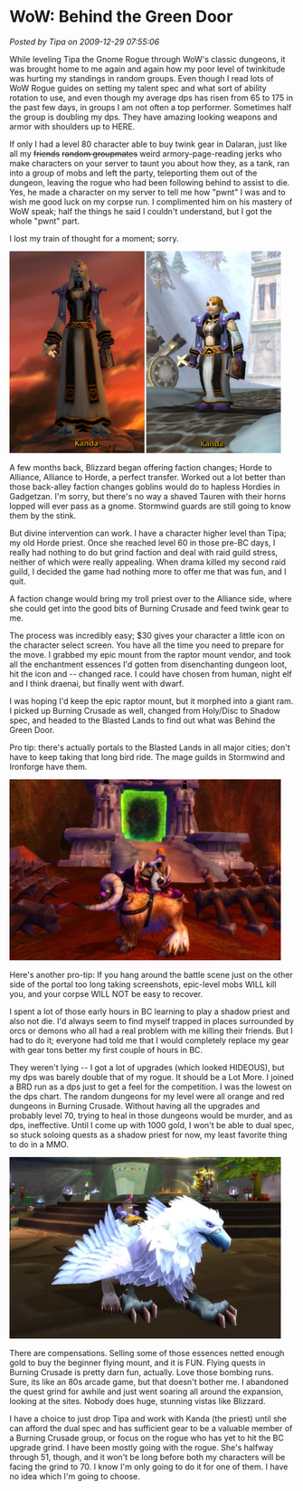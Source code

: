 # WoW: Behind the Green Door

*Posted by Tipa on 2009-12-29 07:55:06*

While leveling Tipa the Gnome Rogue through WoW's classic dungeons, it was brought home to me again and again how my poor level of twinkitude was hurting my standings in random groups. Even though I read lots of WoW Rogue guides on setting my talent spec and what sort of ability rotation to use, and even though my average dps has risen from 65 to 175 in the past few days, in groups I am not often a top performer. Sometimes half the group is doubling my dps. They have amazing looking weapons and armor with shoulders up to HERE.

If only I had a level 80 character able to buy twink gear in Dalaran, just like all my ~~friends~~ ~~random groupmates~~ weird armory-page-reading jerks who make characters on your server to taunt you about how they, as a tank, ran into a group of mobs and left the party, teleporting them out of the dungeon, leaving the rogue who had been following behind to assist to die. Yes, he made a character on my server to tell me how "pwnt" I was and to wish me good luck on my corpse run. I complimented him on his mastery of WoW speak; half the things he said I couldn't understand, but I got the whole "pwnt" part.

I lost my train of thought for a moment; sorry.

![](../uploads/2009/12/faction-480x357.png "Take a walk on the Alliance side")

A few months back, Blizzard began offering faction changes; Horde to Alliance, Alliance to Horde, a perfect transfer. Worked out a lot better than those back-alley faction changes goblins would do to hapless Hordies in Gadgetzan. I'm sorry, but there's no way a shaved Tauren with their horns lopped will ever pass as a gnome. Stormwind guards are still going to know them by the stink.

But divine intervention can work. I have a character higher level than Tipa; my old Horde priest. Once she reached level 60 in those pre-BC days, I really had nothing to do but grind faction and deal with raid guild stress, neither of which were really appealing. When drama killed my second raid guild, I decided the game had nothing more to offer me that was fun, and I quit.

A faction change would bring my troll priest over to the Alliance side, where she could get into the good bits of Burning Crusade and feed twink gear to me.

The process was incredibly easy; $30 gives your character a little icon on the character select screen. You have all the time you need to prepare for the move. I grabbed my epic mount from the raptor mount vendor, and took all the enchantment essences I'd gotten from disenchanting dungeon loot, hit the icon and -- changed race. I could have chosen from human, night elf and I think draenai, but finally went with dwarf.

I was hoping I'd keep the epic raptor mount, but it morphed into a giant ram. I picked up Burning Crusade as well, changed from Holy/Disc to Shadow spec, and headed to the Blasted Lands to find out what was Behind the Green Door.

Pro tip: there's actually portals to the Blasted Lands in all major cities; don't have to keep taking that long bird ride. The mage guilds in Stormwind and Ironforge have them.

![](../uploads/2009/12/WoW-2009-12-25-12-25-41-28-480x320.jpg "What is Behind the Green Door?")

Here's another pro-tip: If you hang around the battle scene just on the other side of the portal too long taking screenshots, epic-level mobs WILL kill you, and your corpse WILL NOT be easy to recover.

I spent a lot of those early hours in BC learning to play a shadow priest and also not die. I'd always seem to find myself trapped in places surrounded by orcs or demons who all had a real problem with me killing their friends. But I had to do it; everyone had told me that I would completely replace my gear with gear tons better my first couple of hours in BC.

They weren't lying -- I got a lot of upgrades (which looked HIDEOUS), but my dps was barely double that of my rogue. It should be a Lot More. I joined a BRD run as a dps just to get a feel for the competition. I was the lowest on the dps chart. The random dungeons for my level were all orange and red dungeons in Burning Crusade. Without having all the upgrades and probably level 70, trying to heal in those dungeons would be murder, and as dps, ineffective. Until I come up with 1000 gold, I won't be able to dual spec, so stuck soloing quests as a shadow priest for now, my least favorite thing to do in a MMO.

![](../uploads/2009/12/WoW-2009-12-26-23-05-20-92-480x321.jpg "A Griffon of Her Own")

There are compensations. Selling some of those essences netted enough gold to buy the beginner flying mount, and it is FUN. Flying quests in Burning Crusade is pretty darn fun, actually. Love those bombing runs. Sure, its like an 80s arcade game, but that doesn't bother me. I abandoned the quest grind for awhile and just went soaring all around the expansion, looking at the sites. Nobody does huge, stunning vistas like Blizzard.

I have a choice to just drop Tipa and work with Kanda (the priest) until she can afford the dual spec and has sufficient gear to be a valuable member of a Burning Crusade group, or focus on the rogue who has yet to hit the BC upgrade grind. I have been mostly going with the rogue. She's halfway through 51, though, and it won't be long before both my characters will be facing the grind to 70. I know I'm only going to do it for one of them. I have no idea which I'm going to choose.

